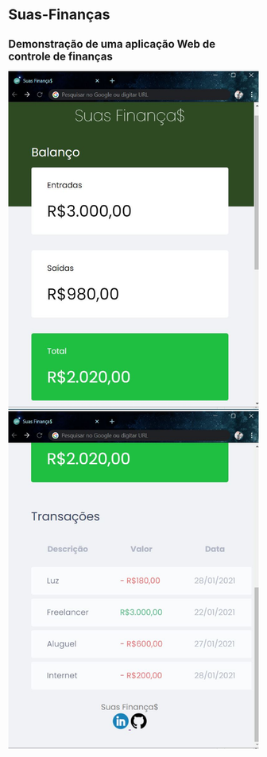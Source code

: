# Suas-Finanças
## Demonstração de uma aplicação Web de controle de finanças


![demonstração](https://github.com/FerCremonez/Suas-Finan-a-/blob/main/suasfinancas.JPG)
![demonstração 2](https://github.com/FerCremonez/Suas-Finan-a-/blob/main/suasfinancas2.JPG)
